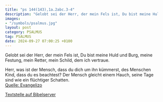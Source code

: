 ```yaml
---
title: "ps 144(143),1a.2abc.3-4"
description: "Gelobt sei der Herr, der mein Fels ist, Du bist meine Huld und Burg, meine Festung, mein Retter, mein Schild, dem ich vertraue.  Herr, was ist der Mensch, dass du dich um ihn kümmerst, des Menschen Kind, dass du es beachtest? Der Mensch gleicht einem Hauch,  seine Tage sind wie...."
images:
- "/symbols/psalmus.jpg"
layout: post
category: PSALMUS
tag: PSALMUS
date: 2024-09-27 07:00:25 +0100
---
```

Gelobt sei der Herr, der mein Fels ist,
Du bist meine Huld und Burg,
meine Festung, mein Retter,
mein Schild, dem ich vertraue.

Herr, was ist der Mensch, dass du dich um ihn kümmerst,
des Menschen Kind, dass du es beachtest?
Der Mensch gleicht einem Hauch, 
seine Tage sind wie ein flüchtiger Schatten.<!--more--><br>
[Quelle: Evangelizo](https://evangeliumtagfuertag.org/DE/gospel)

[Textstelle auf Bibelserver](https://www.bibleserver.com/EU/ps144(143),1a.2abc.3-4)
